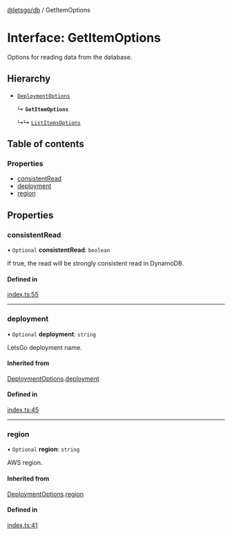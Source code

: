 [@letsgo/db](../README.md) / GetItemOptions

# Interface: GetItemOptions

Options for reading data from the database.

## Hierarchy

- [`DeploymentOptions`](DeploymentOptions.md)

  ↳ **`GetItemOptions`**

  ↳↳ [`ListItemsOptions`](ListItemsOptions.md)

## Table of contents

### Properties

- [consistentRead](GetItemOptions.md#consistentread)
- [deployment](GetItemOptions.md#deployment)
- [region](GetItemOptions.md#region)

## Properties

### consistentRead

• `Optional` **consistentRead**: `boolean`

If true, the read will be strongly consistent read in DynamoDB.

#### Defined in

[index.ts:55](https://github.com/tjanczuk/letsgo/blob/dbef5c2/packages/db/src/index.ts#L55)

___

### deployment

• `Optional` **deployment**: `string`

LetsGo deployment name.

#### Inherited from

[DeploymentOptions](DeploymentOptions.md).[deployment](DeploymentOptions.md#deployment)

#### Defined in

[index.ts:45](https://github.com/tjanczuk/letsgo/blob/dbef5c2/packages/db/src/index.ts#L45)

___

### region

• `Optional` **region**: `string`

AWS region.

#### Inherited from

[DeploymentOptions](DeploymentOptions.md).[region](DeploymentOptions.md#region)

#### Defined in

[index.ts:41](https://github.com/tjanczuk/letsgo/blob/dbef5c2/packages/db/src/index.ts#L41)

